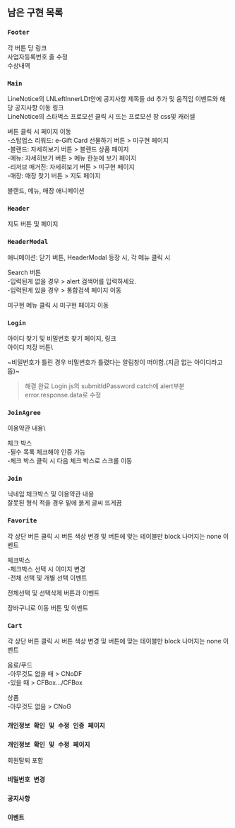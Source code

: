 ## 남은 구현 목록

### `Footer`

각 버튼 당 링크\
사업자등록번호 줄 수정\
수상내역

### `Main`

LineNotice의 LNLeftInnerLDt안에 공지사항 제목들 dd 추가 및 움직임 이벤트와 해당 공지사항 이동 링크\
LineNotice의 스타벅스 프로모션 클릭 시 뜨는 프로모션 창 <PB> css및 캐러셀

버튼 클릭 시 페이지 이동\
 -스탑업스 리워드: e-Gift Card 선물하기 버튼 > 미구현 페이지\
 -블랜드: 자세히보기 버튼 > 블랜드 상품 페이지\
 -메뉴: 자세히보기 버튼 > 메뉴 한눈에 보기 페이지\
 -리저브 매거진: 자세히보기 버튼 > 미구현 페이지\
 -매장: 매장 찾기 버튼 > 지도 페이지

블랜드, 메뉴, 매장 애니메이션

### `Header`
 
지도 버튼 및 페이지

### `HeaderModal`

애니메이션: 닫기 버튼, HeaderModal 등장 시, 각 메뉴 클릭 시

Search 버튼\
 -입력된게 없을 경우 > alert 검색어를 입력하세요.\
 -입력된게 있을 경우 > 통합검색 페이지 이동
 
미구현 메뉴 클릭 시 미구현 페이지 이동

### `Login`

아이디 찾기 및 비밀번호 찾기 페이지, 링크\
아이디 저장 버튼\
 
~비밀번호가 틀린 경우 비밀번호가 틀렸다는 알림창이 떠야함.(지금 없는 아이디라고 뜸)~
 >해결 완료 Login.js의 submitIdPassword catch에 alert부분 error.response.data로 수정
 
### `JoinAgree`
 
이용약관 내용\
 
체크 박스\
  -필수 목록 체크해야 인증 가능\
  -체크 박스 클릭 시 다음 체크 박스로 스크롤 이동
 
### `Join`
 
닉네임 체크박스 및 이용약관 내용\
잘못된 형식 적을 경우 밑에 붉게 글씨 뜨게끔 
 
### `Favorite`
 
각 상단 버튼 클릭 시 버튼 색상 변경 및 버튼에 맞는 테이블만 block 나머지는 none 이벤트
 
체크박스\
 -체크박스 선택 시 이미지 변경\
 -전체 선택 및 개별 선택 이벤트

전체선택 및 선택삭제 버튼과 이벤트
 
장바구니로 이동 버튼 및 이벤트
 
### `Cart`

각 상단 버튼 클릭 시 버튼 색상 변경 및 버튼에 맞는 테이블만 block 나머지는 none 이벤트
 
음료/푸드\
 -아무것도 없을 때 > CNoDF\
 -있을 때 > CFBox.../CFBox
 
 상품\
  -아무것도 없음 > CNoG
  
### `개인정보 확인 및 수정 인증 페이지`


### `개인정보 확인 및 수정 페이지`

회원탈퇴 포함


### `비밀번호 변경`


### `공지사항`


### `이벤트`
